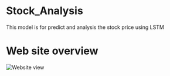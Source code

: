 # Stock_Analysis
This model is for predict and analysis  the stock price using LSTM  

# Web site overview

![Website view]("images/1png")
